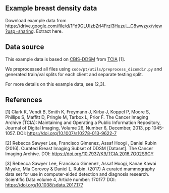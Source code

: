 ## Example breast density data

Download example data from https://drive.google.com/file/d/1Fd9GLUIzbZrl4FrzI3Huzul__C8wwzyx/view?usp=sharing.
Extract here.

## Data source
This example data is based on [CBIS-DDSM](https://wiki.cancerimagingarchive.net/display/Public/CBIS-DDSM) from [TCIA](https://wiki.cancerimagingarchive.net/) [1].

We preprocessed all files using `code/pt/utils/preprocess_dicomdir.py` and generated train/val splits for each client
and separate testing split.

For more details on this example data, see [2,3].

## References
[1] Clark K, Vendt B, Smith K, Freymann J, Kirby J, Koppel P, Moore S, Phillips S, Maffitt D, Pringle M, Tarbox L, Prior F. The Cancer Imaging Archive (TCIA): Maintaining and Operating a Public Information Repository, Journal of Digital Imaging, Volume 26, Number 6, December, 2013, pp 1045-1057. DOI: https://doi.org/10.1007/s10278-013-9622-7

[2] Rebecca Sawyer Lee, Francisco Gimenez, Assaf Hoogi , Daniel Rubin  (2016). Curated Breast Imaging Subset of DDSM [Dataset]. The Cancer Imaging Archive. DOI:  https://doi.org/10.7937/K9/TCIA.2016.7O02S9CY

[3] Rebecca Sawyer Lee, Francisco Gimenez, Assaf Hoogi, Kanae Kawai Miyake, Mia Gorovoy & Daniel L. Rubin. (2017) A curated mammography data set for use in computer-aided detection and diagnosis research. Scientific Data volume 4, Article number: 170177 DOI: https://doi.org/10.1038/sdata.2017.177
